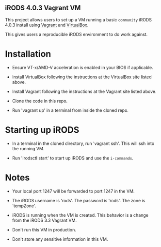 ## iRODS 4.0.3 Vagrant VM

This project allows users to set up a VM running a basic `community` iRODS 4.0.3 install using 
<a href="http://www.vagrantup.com/">Vagrant</a> and 
<a href="https://www.virtualbox.org">VirtualBox</a>.

This gives users a reproducible iRODS environment to do work against.


# Installation

* Ensure VT-x/AMD-V acceleration is enabled in your BIOS if applicable.

* Install VirtualBox following the instructions at the VirtualBox site listed above.

* Install Vagrant following the instructions at the Vagrant site listed above.

* Clone the code in this repo.

* Run 'vagrant up' in a terminal from inside the cloned repo. 


# Starting up iRODS

* In a terminal in the cloned directory, run 'vagrant ssh'. This will ssh into the running VM.

* Run 'irodsctl start' to start up iRODS and use the `i-commands`.


# Notes

* Your local port 1247 will be forwarded to port 1247 in the VM.

* The iRODS username is 'rods'. The password is 'rods'. The zone is 'tempZone'.

* iRODS is running when the VM is created. This behavior is a change from the iRODS 3.3 Vagrant VM.

* Don't run this VM in production.

* Don't store any sensitive information in this VM.
